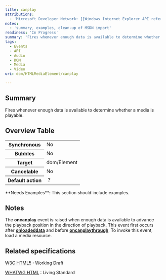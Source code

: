 ```yaml
---
title: canplay
attributions:
  - 'Microsoft Developer Network: [[Windows Internet Explorer API reference](http://msdn.microsoft.com/en-us/library/ie/hh828809%28v=vs.85%29.aspx) Article]'
notes:
  - 'summary, examples, clean-up of MSDN import'
readiness: 'In Progress'
summary: 'Fires whenever enough data is available to determine whether a media is playable.'
tags:
  - Events
  - API
  - Audio
  - DOM
  - Media
  - Video
uri: dom/HTMLMediaElement/canplay

---
```

## Summary

Fires whenever enough data is available to determine whether a media is playable.

## Overview Table

<table class="wikitable">
<tr>
<th>
Synchronous

</th>
<td>
No

</td>
</tr>
<tr>
<th>
Bubbles

</th>
<td>
No

</td>
</tr>
<tr>
<th>
Target

</th>
<td>
dom/Element

</td>
</tr>
<tr>
<th>
Cancelable

</th>
<td>
No

</td>
</tr>
<tr>
<th>
Default action

</th>
<td>
 ?

</td>
</tr>
</table>
**Needs Examples**: This section should include examples.

## Notes

The **oncanplay** event is raised when enough data is available to advance the playback position in the direction of playback. This event first occurs after [**onloadeddata**](/dom/Element/loadeddata) and before [**oncanplaythrough**](/dom/HTMLMediaElement/canplaythrough). To invoke this event, load a media resource.

## Related specifications

[W3C HTML5](http://www.w3.org/TR/html5/)
:   Working Draft

[WHATWG HTML](http://www.whatwg.org/specs/web-apps/current-work/multipage)
:   Living Standard
